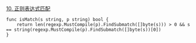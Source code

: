 [10. 正则表达式匹配](https://leetcode-cn.com/problems/regular-expression-matching/)
```goalng
func isMatch(s string, p string) bool {
    return len(regexp.MustCompile(p).FindSubmatch([]byte(s))) > 0 && s == string(regexp.MustCompile(p).FindSubmatch([]byte(s))[0])
}
```
